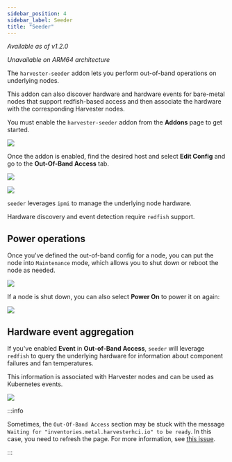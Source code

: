 ```yaml
---
sidebar_position: 4
sidebar_label: Seeder
title: "Seeder"
---
```


<head>
  <link rel="canonical" href="https://docs.harvesterhci.io/v1.2/advanced/seeder"/>
</head>

_Available as of v1.2.0_

_Unavailable on ARM64 architecture_

The `harvester-seeder` addon lets you perform out-of-band operations on underlying nodes. 

This addon can also discover hardware and hardware events for bare-metal nodes that support redfish-based access and then associate the hardware with the corresponding Harvester nodes.

You must enable the `harvester-seeder` addon from the **Addons** page to get started.

![](/img/v1.2/vm-import-controller/EnableAddon.png)

Once the addon is enabled, find the desired host and select **Edit Config** and go to the **Out-Of-Band Access** tab.

![](/img/v1.2/seeder/EditConfig.png)

![](/img/v1.2/seeder/OutOfBandAccess.png)

`seeder` leverages `ipmi` to manage the underlying node hardware.

Hardware discovery and event detection require `redfish` support.

## Power operations

Once you've defined the out-of-band config for a node, you can put the node into `Maintenance` mode, which allows you to shut down or reboot the node as needed.

![](/img/v1.2/seeder/ShutdownReboot.png)

If a node is shut down, you can also select **Power On** to power it on again:

![](/img/v1.2/seeder/PowerOn.png)


## Hardware event aggregation

If you've enabled **Event** in **Out-of-Band Access**, `seeder` will leverage `redfish` to query the underlying hardware for information about component failures and fan temperatures.

This information is associated with Harvester nodes and can be used as Kubernetes events.

![](/img/v1.2/seeder/HardwareEvents.png)


:::info

Sometimes, the `Out-Of-Band Access` section may be stuck with the message `Waiting for "inventories.metal.harvesterhci.io" to be ready`. In this case, you need to refresh the page. For more information, see [this issue](https://github.com/harvester/harvester/issues/4412).

:::
